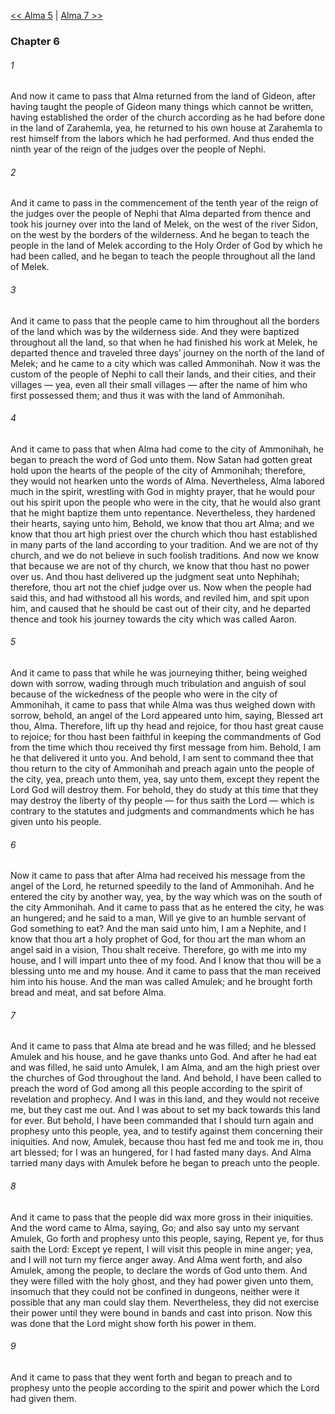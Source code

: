 [<< Alma 5](Alma%205.md)  |  [Alma 7 >>](Alma%207.md)

### Chapter 6
###### 1
And now it came to pass that Alma returned from the land of Gideon, after having taught the people of Gideon many things which cannot be written, having established the order of the church according as he had before done in the land of Zarahemla, yea, he returned to his own house at Zarahemla to rest himself from the labors which he had performed. And thus ended the ninth year of the reign of the judges over the people of Nephi.

###### 2
And it came to pass in the commencement of the tenth year of the reign of the judges over the people of Nephi that Alma departed from thence and took his journey over into the land of Melek, on the west of the river Sidon, on the west by the borders of the wilderness. And he began to teach the people in the land of Melek according to the Holy Order of God by which he had been called, and he began to teach the people throughout all the land of Melek.

###### 3
And it came to pass that the people came to him throughout all the borders of the land which was by the wilderness side. And they were baptized throughout all the land, so that when he had finished his work at Melek, he departed thence and traveled three days’ journey on the north of the land of Melek; and he came to a city which was called Ammonihah. Now it was the custom of the people of Nephi to call their lands, and their cities, and their villages — yea, even all their small villages — after the name of him who first possessed them; and thus it was with the land of Ammonihah.

###### 4
And it came to pass that when Alma had come to the city of Ammonihah, he began to preach the word of God unto them. Now Satan had gotten great hold upon the hearts of the people of the city of Ammonihah; therefore, they would not hearken unto the words of Alma. Nevertheless, Alma labored much in the spirit, wrestling with God in mighty prayer, that he would pour out his spirit upon the people who were in the city, that he would also grant that he might baptize them unto repentance. Nevertheless, they hardened their hearts, saying unto him, Behold, we know that thou art Alma; and we know that thou art high priest over the church which thou hast established in many parts of the land according to your tradition. And we are not of thy church, and we do not believe in such foolish traditions. And now we know that because we are not of thy church, we know that thou hast no power over us. And thou hast delivered up the judgment seat unto Nephihah; therefore, thou art not the chief judge over us. Now when the people had said this, and had withstood all his words, and reviled him, and spit upon him, and caused that he should be cast out of their city, and he departed thence and took his journey towards the city which was called Aaron.

###### 5
And it came to pass that while he was journeying thither, being weighed down with sorrow, wading through much tribulation and anguish of soul because of the wickedness of the people who were in the city of Ammonihah, it came to pass that while Alma was thus weighed down with sorrow, behold, an angel of the Lord appeared unto him, saying, Blessed art thou, Alma. Therefore, lift up thy head and rejoice, for thou hast great cause to rejoice; for thou hast been faithful in keeping the commandments of God from the time which thou received thy first message from him. Behold, I am he that delivered it unto you. And behold, I am sent to command thee that thou return to the city of Ammonihah and preach again unto the people of the city, yea, preach unto them, yea, say unto them, except they repent the Lord God will destroy them. For behold, they do study at this time that they may destroy the liberty of thy people — for thus saith the Lord — which is contrary to the statutes and judgments and commandments which he has given unto his people.

###### 6
Now it came to pass that after Alma had received his message from the angel of the Lord, he returned speedily to the land of Ammonihah. And he entered the city by another way, yea, by the way which was on the south of the city Ammonihah. And it came to pass that as he entered the city, he was an hungered; and he said to a man, Will ye give to an humble servant of God something to eat? And the man said unto him, I am a Nephite, and I know that thou art a holy prophet of God, for thou art the man whom an angel said in a vision, Thou shalt receive. Therefore, go with me into my house, and I will impart unto thee of my food. And I know that thou will be a blessing unto me and my house. And it came to pass that the man received him into his house. And the man was called Amulek; and he brought forth bread and meat, and sat before Alma.

###### 7
And it came to pass that Alma ate bread and he was filled; and he blessed Amulek and his house, and he gave thanks unto God. And after he had eat and was filled, he said unto Amulek, I am Alma, and am the high priest over the churches of God throughout the land. And behold, I have been called to preach the word of God among all this people according to the spirit of revelation and prophecy. And I was in this land, and they would not receive me, but they cast me out. And I was about to set my back towards this land for ever. But behold, I have been commanded that I should turn again and prophesy unto this people, yea, and to testify against them concerning their iniquities. And now, Amulek, because thou hast fed me and took me in, thou art blessed; for I was an hungered, for I had fasted many days. And Alma tarried many days with Amulek before he began to preach unto the people.

###### 8
And it came to pass that the people did wax more gross in their iniquities. And the word came to Alma, saying, Go; and also say unto my servant Amulek, Go forth and prophesy unto this people, saying, Repent ye, for thus saith the Lord: Except ye repent, I will visit this people in mine anger; yea, and I will not turn my fierce anger away. And Alma went forth, and also Amulek, among the people, to declare the words of God unto them. And they were filled with the holy ghost, and they had power given unto them, insomuch that they could not be confined in dungeons, neither were it possible that any man could slay them. Nevertheless, they did not exercise their power until they were bound in bands and cast into prison. Now this was done that the Lord might show forth his power in them.

###### 9
And it came to pass that they went forth and began to preach and to prophesy unto the people according to the spirit and power which the Lord had given them.